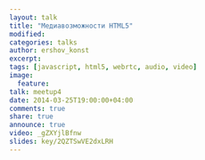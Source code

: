 ```yaml
---
layout: talk
title: "Медиавозможности HTML5"
modified:
categories: talks
author: ershov_konst
excerpt:
tags: [javascript, html5, webrtc, audio, video]
image:
  feature:
talk: meetup4
date: 2014-03-25T19:00:00+04:00
comments: true
share: true
announce: true
video: _gZXYjlBfnw 
slides: key/2QZTSwVE2dxLRH
---
```


